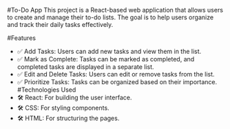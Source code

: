 #To-Do App
This project is a React-based web application that allows users to create and manage their to-do lists. The goal is to help users organize and track their daily tasks effectively.

#Features
- ✅ Add Tasks: Users can add new tasks and view them in the list.
- ✅ Mark as Complete: Tasks can be marked as completed, and completed tasks are displayed in a separate list.
- ✅ Edit and Delete Tasks: Users can edit or remove tasks from the list.
- ✅ Prioritize Tasks: Tasks can be organized based on their importance.
#Technologies Used
- 🛠️ React: For building the user interface.
- 🛠️ CSS: For styling components.
- 🛠️ HTML: For structuring the pages.





